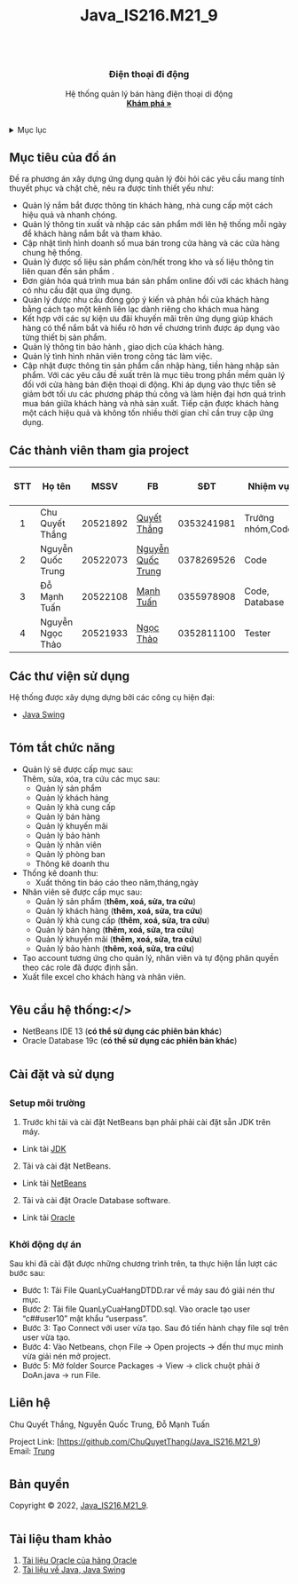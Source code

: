 # <h1 align="center">Java_IS216.M21_9<h1>

  
<!-- PROJECT LOGO -->
<br />
<div align="center">
  <a href="">
  </a>

  <h3 align="center">Điện thoại đi động</h3>

  <p align="center">
    Hệ thống quản lý bán hàng điện thoại di động
    <br />
    <a href="https://github.com/ChuQuyetThang/Java_IS216.M21_9"><strong>Khám phá »</strong></a>
    <br />
    <br />
  </p>
</div>

  
  
  <!-- TABLE OF CONTENTS -->
<details>
  <summary>Mục lục</summary>
  <ol>
    <li>
      <a href="#muctieu">Mục tiêu đồ án</a>
    </li>
    <li>
      <a href="#dsthanhvien">Danh sách thành viên</a>
    </li>
    <li><a href="#thuvien">Các thư viện</a></li>
    <li>
      <a href="#chucnang">Các chức năng</a>
    </li>
    <li><a href="#yeucau">Yêu cầu hệ thống</a></li>
    <li>
      <a href="#caidat">Cài đặt và sử dụng</a>
      <ul><a href="#setup">Setup môi trường</a></ul>
      <ul><a href="#start">Khởi động dự </a></ul>
    </li>
    <li><a href="#lienhe">Liên hệ</a></li>
    <li><a href="#banquyen">Bản quyền</a></li>
    <li><a href="#thamkhao">Tài liệu tham khảo</a></li>
  </ol>
</details>
  
  
  <!-- ABOUT THE PROJECT -->
## <h2 id="muctieu">Mục tiêu của đồ án</h2>
Đề ra phương án xây dựng ứng dụng quản lý đòi hỏi các yêu cầu mang tính thuyết phục và chặt chẽ, nêu ra được tính thiết yếu như:
- Quản lý nắm bắt được thông tin khách hàng, nhà cung cấp một cách hiệu quả và nhanh chóng.
- Quản lý thông tin xuất và nhập các sản phẩm mới lên hệ thống mỗi ngày để khách hàng nắm bắt và tham khảo.
- Cập nhật tình hình doanh số mua bán trong cửa hàng và các cửa hàng chung hệ thống.
- Quản lý được số liệu sản phẩm còn/hết trong kho và số liệu thông tin liên quan đến sản phẩm .
- Đơn giản hóa quá trình mua bán sản phẩm online đối với các khách hàng có nhu cầu đặt qua ứng dụng.
- Quản lý được nhu cầu đóng góp ý kiến và phản hồi của khách hàng bằng cách tạo một kênh liên lạc dành riêng cho khách mua hàng
- Kết hợp với các sự kiện ưu đãi khuyến mãi trên ứng dụng giúp khách hàng có thể nắm bắt và hiểu rõ hơn về chương trình được áp dụng vào từng thiết bị sản phẩm.
- Quản lý thông tin bảo hành , giao dịch của khách hàng.
- Quản lý tình hình nhân viên trong công tác làm việc.
- Cập nhật được thông tin sản phẩm cần nhập hàng, tiền hàng nhập sản phẩm.
Với các yêu cầu đề xuất trên là mục tiêu trong phần mềm quản lý đối với cửa hàng bán điện thoại di động. Khi áp dụng vào thực tiễn sẽ giảm bớt tối ưu các phương pháp thủ công và làm hiện đại hơn quá trình mua bán giữa khách hàng và nhà sản xuất. Tiếp cận được khách hàng một cách hiệu quả và không tốn nhiều thời gian chỉ cần truy cập ứng dụng.
## <h2 id="dsthanhvien">Các thành viên tham gia project</h2>
 
| STT| Họ tên            | MSSV     | FB                                                                           |   SĐT     |     Nhiệm vụ     |   Đánh giá % |
|:--:|-------------------|----------|------------------------------------------------------------------------------|-----------|------------------|--------------|
| 1  | Chu Quyết Thắng   | 20521892 |[Quyết Thắng](https://www.facebook.com/chuquyetthang2952)                     |0353241981 |Trưởng nhóm,Code  |     25       |
| 2  | Nguyễn Quốc Trung | 20522073 |[Nguyễn Quốc Trung](https://www.facebook.com/profile.php?id=100038858731211)  |0378269526 |Code              |     35       | 
| 3  | Đỗ Mạnh Tuấn      | 20522108 |[Mạnh Tuấn](https://www.facebook.com/23072002td)                              |0355978908 |Code, Database    |     20       |
| 4  | Nguyễn Ngọc Thảo  | 20521933 |[Ngọc Thảo](https://www.facebook.com/profile.php?id=100009468992615)          |0352811100 |Tester            |     20       |
  
  
  
### <h2 id="thuvien">Các thư viện sử dụng</h2>

Hệ thống được xây dựng dựng bởi các công cụ hiện đại:
- [Java Swing](https://netbeans.apache.org/kb/docs/java/quickstart-gui.html)
  
  
# <h2 id="chucnang">Tóm tắt chức năng</h2>
- Quản lý sẽ được cấp mục sau:<br/>
  Thêm, sửa, xóa, tra cứu các mục sau:
  + Quản lý sản phẩm 
  + Quản lý khách hàng
  + Quản lý khà cung cấp
  + Quản lý bán hàng
  + Quản lý khuyến mãi
  + Quản lý bảo hành
  + Quản lý nhân viên
  + Quản lý phòng ban
  + Thông kê doanh thu <br/>
- Thống kê doanh thu:<br/>
  + Xuất thông tin báo cáo theo năm,tháng,ngày<br/>
- Nhân viên sẽ được cấp mục sau:
  + Quản lý sản phẩm (<b>thêm, xoá, sửa, tra cứu</b>)
  + Quản lý khách hàng (<b>thêm, xoá, sửa, tra cứu</b>)
  + Quản lý khà cung cấp (<b>thêm, xoá, sửa, tra cứu</b>)
  + Quản lý bán hàng (<b>thêm, xoá, sửa, tra cứu</b>)
  + Quản lý khuyến mãi (<b>thêm, xoá, sửa, tra cứu</b>)
  + Quản lý bảo hành (<b>thêm, xoá, sửa, tra cứu</b>) <br/>
- Tạo account tương ứng cho quản lý, nhân viên và tự động phân quyền theo các role đã được định sẵn. 
- Xuất file excel cho khách hàng và nhân viên.<br/>

  
  
 # <h2 id="yeucau">Yêu cầu hệ thống:</>
- NetBeans IDE 13 (<b>có thể sử dụng các phiên bản khác</b>)
- Oracle Database 19c (<b>có thể sử dụng các phiên bản khác</b>)
  
  
  
# <h2 id="caidat">Cài đặt và sử dụng</h2>
## <h3 id="setup">Setup môi trường</h3>
1. Trước khi tải và cài đặt NetBeans bạn phải phải cài đặt sẵn JDK trên máy. 
- Link tải [JDK](https://www.oracle.com/java/technologies/downloads/)
2. Tải và cài đặt NetBeans. 
- Link tải [NetBeans](https://netbeans.org/downloads/)
2. Tải và cài đặt Oracle Database software. 
- Link tải [Oracle](www.oracle.com/database/technologies/oracle-database-software-downloads.html)

## <h3 id="start">Khởi động dự án</h3>
Sau khi đã cài đặt được những chương trình trên, ta thực hiện lần lượt các bước sau: <br/>
- Bước 1: Tải File QuanLyCuaHangDTDD.rar về máy sau đó giải nén thư mục.
- Bước 2: Tải file QuanLyCuaHangDTDD.sql. Vào oracle tạo user “c##user10” mật khẩu “userpass”.
- Bước 3: Tạo Connect với user vừa tạo. Sau đó tiến hành chạy file sql trên user vừa tạo.
- Bước 4: Vào Netbeans, chọn File -> Open projects -> đến thư mục mình vừa giải nén mở project.
- Bước 5: Mở folder Source Packages -> View -> click chuột phải ở DoAn.java -> run File.


## <h2 id="lienhe">Liên hệ</h2>
  
Chu Quyết Thắng, Nguyễn Quốc Trung, Đỗ Mạnh Tuấn

Project Link: [https://github.com/ChuQuyetThang/Java_IS216.M21_9) </br>
Email: [Trung](mailto:nhatvh.work@gmail.com)

# <h2 id="banquyen">Bản quyền</h3>
Copyright © 2022, [Java_IS216.M21_9](https://github.com/ChuQuyetThang/Java_IS216.M21_9).
# <h2 id="thamkhao">Tài liệu tham khảo</h2> 
1. [Tài liệu Oracle của hãng Oracle](https://docs.oracle.com/en/database/oracle/oracle-database/index.html)
2. [Tài liệu về Java, Java Swing](https://docs.oracle.com/javase/tutorial/)
